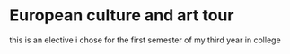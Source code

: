 # European culture and art tour

this is an elective i chose for the first semester of my third year in college

